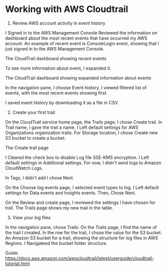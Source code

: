 #  Working with AWS Cloudtrail

1. Review AWS account activity in event history

I Signed in to the AWS Management Console
Reviewed the information on dashboard about the most recent events that have occurred my AWS account. An example of recent event is ConsoleLogin event, showing that I just signed in to the AWS Management Console.


The CloudTrail dashboard showing recent events
     
To see more information about event, I expanded it.

The CloudTrail dashboard showing expanded information about events
     
In the navigation pane, I choose Event history. I viewed filtered list of events, with the most recent events showing first.
     
I saved event history by downloading it as a file in CSV. 


2. Create your first trail

On the CloudTrail service home page, the Trails page, I chose Create trail.
In Trail name, I gave the trail a name. 
I Left default settings for AWS Organizations organization trails. 
For Storage location, I chose Create new S3 bucket to create a bucket. 

The Create trail page
     
I Cleared the check box to disable Log file SSE-KMS encryption. 
I Left default settings in Additional settings.
For now, I didn't send logs to Amazon CloudWatch Logs.

In Tags, I didn't add 
I chose Next.

On the Choose log events page, I selected event types to log.
I Left default settings for Data events and Insights events. Then, Chose Next.

On the Review and create page, I reviewed the settings I have chosen for trail. 
The Trails page shows my new trail in the table. 


3. View your log files

In the navigation pane, chose Trails. On the Trails page, I find the name of the trail I created.
In the row for the trail, I chose the value for the S3 bucket. 
An Amazon S3 bucket for a trail, showing the structure for log files in AWS Regions.
I Navigateed the bucket folder structure.

 


Guide:
https://docs.aws.amazon.com/awscloudtrail/latest/userguide/cloudtrail-tutorial.html
